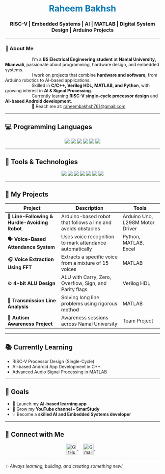 <h1 align="center" style="color: #0077b5;">Raheem Bakhsh</h1>

<h3 align="center"> RISC-V | Embedded Systems | AI | MATLAB | Digital System Design | Arduino Projects </h3>

---

### 🧠 About Me  
&nbsp;&nbsp;&nbsp;&nbsp;&nbsp;&nbsp;&nbsp;&nbsp;&nbsp;&nbsp;&nbsp;&nbsp;&nbsp;&nbsp;&nbsp;&nbsp;&nbsp;&nbsp;&nbsp;&nbsp;&nbsp;&nbsp;I'm a **BS Electrical Engineering student** at **Namal University, Mianwali**, passionate about programming, hardware design, and embedded systems.<br>
&nbsp;&nbsp;&nbsp;&nbsp;&nbsp;&nbsp;&nbsp;&nbsp;&nbsp;&nbsp;&nbsp;&nbsp;&nbsp;&nbsp;&nbsp;&nbsp;&nbsp;&nbsp;&nbsp;&nbsp;&nbsp;&nbsp;I work on projects that combine **hardware and software**, from Arduino robotics to AI-based applications.<br>
&nbsp;&nbsp;&nbsp;&nbsp;&nbsp;&nbsp;&nbsp;&nbsp;&nbsp;&nbsp;&nbsp;&nbsp;&nbsp;&nbsp;&nbsp;&nbsp;&nbsp;&nbsp;&nbsp;&nbsp;&nbsp;&nbsp;Skilled in **C/C++, Verilog HDL, MATLAB, and Python**, with growing interest in **AI & Signal Processing**.<br>
&nbsp;&nbsp;&nbsp;&nbsp;&nbsp;&nbsp;&nbsp;&nbsp;&nbsp;&nbsp;&nbsp;&nbsp;&nbsp;&nbsp;&nbsp;&nbsp;&nbsp;&nbsp;&nbsp;&nbsp;&nbsp;&nbsp;Currently learning **RISC-V single-cycle processor design** and **AI-based Android development**.<br>
&nbsp;&nbsp;&nbsp;&nbsp;&nbsp;&nbsp;&nbsp;&nbsp;&nbsp;&nbsp;&nbsp;&nbsp;&nbsp;&nbsp;&nbsp;&nbsp;&nbsp;&nbsp;&nbsp;&nbsp;&nbsp;&nbsp;📩 Reach me at: raheembakhsh761@gmail.com

---

## 💻 Programming Languages  
<p align="center">
  <img src="https://img.shields.io/badge/C-00599C?style=for-the-badge&logo=c&logoColor=white" />
  <img src="https://img.shields.io/badge/C++-00599C?style=for-the-badge&logo=cplusplus&logoColor=white" />
  <img src="https://img.shields.io/badge/Python-3776AB?style=for-the-badge&logo=python&logoColor=white" />
  <img src="https://img.shields.io/badge/MATLAB-FF6F00?style=for-the-badge&logo=mathworks&logoColor=white" />
  <img src="https://img.shields.io/badge/Verilog-0A192F?style=for-the-badge&logo=verilog&logoColor=white" />
  <img src="https://img.shields.io/badge/RISC--V-283593?style=for-the-badge&logo=riscv&logoColor=white" />
</p>  

---

## 🧰 Tools & Technologies  
<p align="center">
  <img src="https://img.shields.io/badge/Arduino-00979D?style=for-the-badge&logo=arduino&logoColor=white" />
  <img src="https://img.shields.io/badge/MATLAB%20Simulink-FF6F00?style=for-the-badge&logo=mathworks&logoColor=white" />
  <img src="https://img.shields.io/badge/Icarus%20Verilog-FF4500?style=for-the-badge&logo=opensourceinitiative&logoColor=white" />
  <img src="https://img.shields.io/badge/GTKWave-00CED1?style=for-the-badge&logo=wave&logoColor=white" />
  <img src="https://img.shields.io/badge/SolidWorks-D00000?style=for-the-badge&logo=dassaultsystemes&logoColor=white" />
  <img src="https://img.shields.io/badge/Excel-217346?style=for-the-badge&logo=microsoftexcel&logoColor=white" />
  <img src="https://img.shields.io/badge/GitHub-181717?style=for-the-badge&logo=github&logoColor=white" />
</p>  

---

## 🚀 My Projects  

| Project | Description | Tools |
|----------|--------------|-------|
| 🤖 **Line-Following & Hurdle-Avoiding Robot** | Arduino-based robot that follows a line and avoids obstacles | Arduino Uno, L298M Motor Driver |
| 🗣️ **Voice-Based Attendance System** | Uses voice recognition to mark attendance automatically | Python, MATLAB, Excel |
| 🎧 **Voice Extraction Using FFT** | Extracts a specific voice from a mixture of 15 voices | MATLAB |
| ⚙️ **4-bit ALU Design** | ALU with Carry, Zero, Overflow, Sign, and Parity flags | Verilog HDL |
| 📡 **Transmission Line Analysis** | Solving long line problems using rigorous method | MATLAB |
| 🧠 **Autism Awareness Project** | Awareness sessions across Namal University | Team Project |

---

## 📚 Currently Learning  
- RISC-V Processor Design (Single-Cycle)  
- AI-based Android App Development in C++  
- Advanced Audio Signal Processing in MATLAB  

---

## 🎯 Goals  
- 🚀 Launch my **AI-based learning app**  
- 🎥 Grow my **YouTube channel – SmarStudy**  
- 💡 Become a **skilled AI and Embedded Systems developer**

---

## 🔗 Connect with Me  
<p align="center">
  <a href="https://github.com/raheembakhsh761" target="_blank">
    <img align="center" src="https://cdn-icons-png.flaticon.com/512/25/25231.png" alt="GitHub" height="35" width="35" />
  </a>&nbsp;&nbsp;&nbsp;
  <a href="mailto:raheembakhsh761@gmail.com" target="_blank">
    <img align="center" src="https://upload.wikimedia.org/wikipedia/commons/7/7e/Gmail_icon_%282020%29.svg" alt="Gmail" height="35" width="35" />
  </a>&nbsp;&nbsp;&nbsp;
  
</p>

---

*✨ Always learning, building, and creating something new!*
